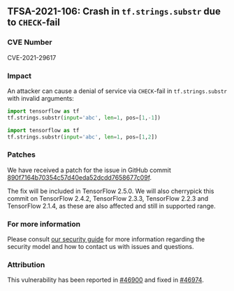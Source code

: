## TFSA-2021-106: Crash in `tf.strings.substr` due to `CHECK`-fail

### CVE Number
CVE-2021-29617

### Impact
An attacker can cause a denial of service via `CHECK`-fail in
`tf.strings.substr` with invalid arguments:

```python
import tensorflow as tf
tf.strings.substr(input='abc', len=1, pos=[1,-1])
```

```python
import tensorflow as tf
tf.strings.substr(input='abc', len=1, pos=[1,2])
```

### Patches
We have received a patch for the issue in GitHub commit
[890f7164b70354c57d40eda52dcdd7658677c09f](https://github.com/galeone/tensorflow/commit/890f7164b70354c57d40eda52dcdd7658677c09f).

The fix will be included in TensorFlow 2.5.0. We will also cherrypick this
commit on TensorFlow 2.4.2, TensorFlow 2.3.3, TensorFlow 2.2.3 and TensorFlow
2.1.4, as these are also affected and still in supported range.

### For more information
Please consult [our security
guide](https://github.com/galeone/tensorflow/blob/master/SECURITY.md) for
more information regarding the security model and how to contact us with issues
and questions.

### Attribution
This vulnerability has been reported in
[#46900](https://github.com/tensorflow/issues/46900) and fixed in
[#46974](https://github.com/tensorflow/issues/46974).
